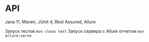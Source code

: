 # API 
Java 11, Maven, JUnit 4, Rest Assured, Allure


Запуск тестов `mvn clean test`
Запуск сервера с Allure отчетом `mvn allure:serve`